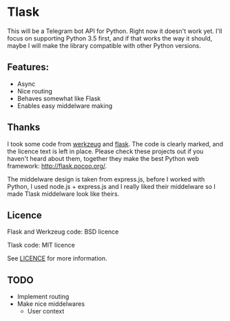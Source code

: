 # Tlask
This will be a Telegram bot API for Python. Right now it doesn't work yet. I'll 
focus on supporting Python 3.5 first, and if that works the way it should, 
maybe I will make the library compatible with other Python versions.

## Features:
- Async
- Nice routing
- Behaves somewhat like Flask
- Enables easy middelware making

## Thanks 

I took some code from [werkzeug](https://github.com/pallets/werkzeug)
and  [flask](https://github.com/pallets/flask/). The code is clearly marked, and
the licence text is left in place. Please check these projects out if you
haven't heard about them, together they make the best Python web  framework:
http://flask.pocoo.org/.

The middelware design is taken from express.js, before I worked with Python,
I used node.js + express.js and I really liked their middelware so I made
Tlask middelware look like theirs.

## Licence

Flask and Werkzeug code: BSD licence 

Tlask code: MIT licence 

See [LICENCE](https://github.com/pingiun/tlask/blob/master/LICENSE.md) for more
information.

## TODO
- Implement routing
- Make nice middelwares
  - User context  